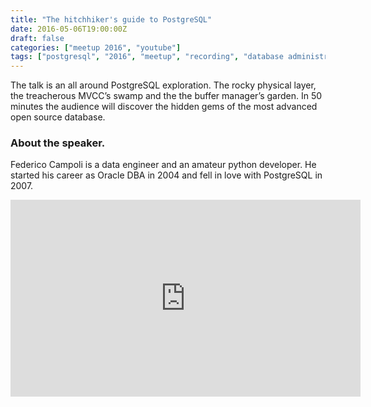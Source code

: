 ```yaml
---
title: "The hitchhiker's guide to PostgreSQL"
date: 2016-05-06T19:00:00Z
draft: false
categories: ["meetup 2016", "youtube"]
tags: ["postgresql", "2016", "meetup", "recording", "database administration","dba","postgresql internals"]
---
```


The talk is an all around PostgreSQL exploration.
The rocky physical layer, the treacherous MVCC’s swamp and the the buffer manager’s garden.
In 50 minutes the audience will discover the hidden gems of the most advanced open source database.

### About the speaker.

Federico Campoli is a data engineer and an amateur python developer.
He started his career as Oracle DBA in 2004 and fell in love with PostgreSQL in 2007.

<iframe width="560" height="315" src="https://www.youtube.com/embed/Astg9ROCeDQ" frameborder="0" allow="autoplay; encrypted-media" allowfullscreen></iframe>
